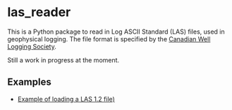 las_reader
==========

This is a Python package to read in Log ASCII Standard (LAS) files, used in geophysical 
logging. The file format is specified by the 
[Canadian Well Logging Society](http://cwls.org/las_info.php). 

Still a work in progress at the moment.

Examples
--------

- [Example of loading a LAS 1.2 file)](http://nbviewer.ipython.org/github/kinverarity1/las-reader/blob/master/docs/Intro%20%28LAS%201.2%20files%29.ipynb)